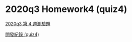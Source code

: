 # 2020q3 Homework4 (quiz4)

[2020q3 第 4 週測驗題](https://hackmd.io/@sysprog/2020-quiz4)

[開發紀錄 (quiz4)](https://hackmd.io/@Holy/2020q3_Homework4_quiz4)
